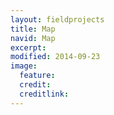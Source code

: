 ```yaml
---
layout: fieldprojects
title: Map
navid: Map
excerpt:
modified: 2014-09-23
image:
  feature:
  credit:
  creditlink:
---
```


<div id="map" style="margin: 0 auto 12px auto; max-height:600px; max-width:1000px;"></div>
